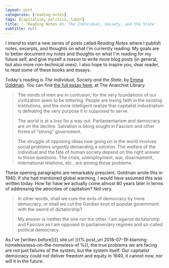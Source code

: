 ```yaml
---
layout: post
categories: [reading-notes]
tags: [capitalism, politics, labor]
title: ! 'Reading Notes #1: The Individual, Society, and the State'
subtitle: null
---
```


I intend to start a new series of posts called *Reading Notes* where I publish notes, excerpts, and thoughts on what I'm currently reading. My goals are to better document my notes and thoughts on what I'm reading for my future self, and give myself a reason to write more blog posts (in general, but also more non-technical ones). I also hope to inspire you, dear reader, to read some of these books and essays.

<!--excerpt-->

Today's reading is *The Individual, Society and the State*, by [Emma Goldman](https://en.wikipedia.org/wiki/Emma_Goldman). You can find [the full essay here](https://theanarchistlibrary.org/library/emma-goldman-the-individual-society-and-the-state), at The Anarchist Library.

> The minds of men are in confusion, for the very foundations of our civilization seem to be tottering. People are losing faith in the existing institutions, and the more intelligent realize that capitalist industrialism is defeating the very purpose it is supposed to serve.
>
> The world is at a loss for a way out. Parliamentarism and democracy are on the decline. Salvation is being sought in Fascism and other forms of “strong” government.
>
> The struggle of opposing ideas now going on in the world involves social problems urgently demanding a solution. The welfare of the individual and the fate of human society depend on the right answer to those questions. The crisis, unemployment, war, disarmament, international relations, etc., are among those problems.

These opening paragraphs are remarkably prescient. Goldman wrote this in 1940. If she had mentioned global warming, I would have assumed this was written today. How far have we actually come almost 80 years later in terms of addressing the atrocities of capitalism? Not very.

> In other words, shall we cure the evils of democracy by more democracy, or shall we cut the Gordian knot of popular government with the sword of dictatorship?
>
> My answer is neither the one nor the other. I am against dictatorship and Fascism as I am opposed to parliamentary regimes and so-called political democracy.

As I've [written before]({{ site.url }}{% post_url 2018-07-19-blaming-homelessness-on-the-homeless-sf %}), the true problems we are facing are not just failures of the system, but the system itself. Our capitalist democracy could not deliver freedom and equity in 1940, it cannot now, nor will it in the future.

